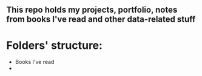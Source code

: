 ## This repo holds my projects, portfolio, notes from books I've read and other data-related stuff
# Folders' structure:
- Books I've read
- 

